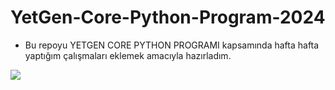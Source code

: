 # YetGen-Core-Python-Program-2024
- Bu repoyu YETGEN CORE PYTHON PROGRAMI kapsamında hafta hafta yaptığım çalışmaları eklemek amacıyla hazırladım.

<img src=https://yetkingencler.com/wp-content/uploads/2021/07/YetGenLogo.png>